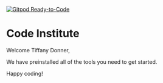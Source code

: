 [![Gitpod Ready-to-Code](https://img.shields.io/badge/Gitpod-Ready--to--Code-blue?logo=gitpod)](https://gitpod.io/#https://github.com/TiffanyDonner/jquery-cards-source-code) 

# Code Institute

Welcome Tiffany Donner,

We have preinstalled all of the tools you need to get started.

Happy coding!